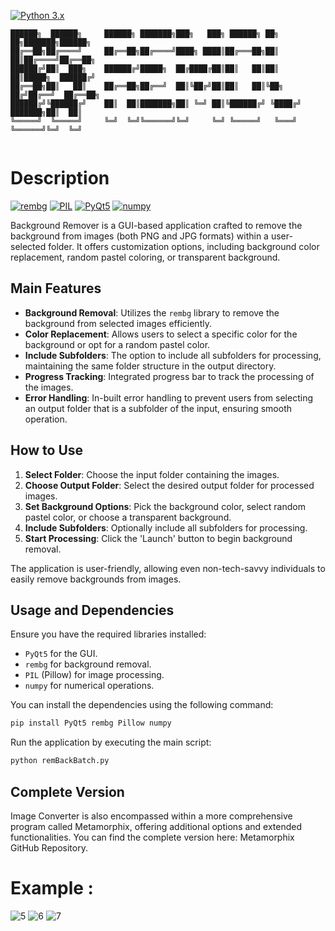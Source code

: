 [![Python 3.x](https://img.shields.io/badge/python-3.x-blue.svg)](https://www.python.org/) 
```
██████╗  ██████╗     ██████╗ ███████╗███╗   ███╗ ██████╗ ██╗   ██╗███████╗██████╗ 
██╔══██╗██╔════╝     ██╔══██╗██╔════╝████╗ ████║██╔═══██╗██║   ██║██╔════╝██╔══██╗
██████╔╝██║  ███╗    ██████╔╝█████╗  ██╔████╔██║██║   ██║██║   ██║█████╗  ██████╔╝
██╔══██╗██║   ██║    ██╔══██╗██╔══╝  ██║╚██╔╝██║██║   ██║╚██╗ ██╔╝██╔══╝  ██╔══██╗
██████╔╝╚██████╔╝    ██║  ██║███████╗██║ ╚═╝ ██║╚██████╔╝ ╚████╔╝ ███████╗██║  ██║
╚═════╝  ╚═════╝     ╚═╝  ╚═╝╚══════╝╚═╝     ╚═╝ ╚═════╝   ╚═══╝  ╚══════╝╚═╝  ╚═╝
                                                                                  
```

# Description

[![rembg](https://img.shields.io/badge/rembg-1.0.28-blue)](https://pypi.org/project/rembg/) [![PIL](https://img.shields.io/badge/PIL-8.3.2-blue)](https://pypi.org/project/Pillow/) [![PyQt5](https://img.shields.io/badge/PyQt5-5.15.4-blue)](https://pypi.org/project/PyQt5/) [![numpy](https://img.shields.io/badge/numpy-1.21.2-blue)](https://pypi.org/project/numpy/)

Background Remover is a GUI-based application crafted to remove the background from images (both PNG and JPG formats) within a user-selected folder. It offers customization options, including background color replacement, random pastel coloring, or transparent background.

## Main Features

- **Background Removal**: Utilizes the `rembg` library to remove the background from selected images efficiently.
- **Color Replacement**: Allows users to select a specific color for the background or opt for a random pastel color.
- **Include Subfolders**: The option to include all subfolders for processing, maintaining the same folder structure in the output directory.
- **Progress Tracking**: Integrated progress bar to track the processing of the images.
- **Error Handling**: In-built error handling to prevent users from selecting an output folder that is a subfolder of the input, ensuring smooth operation.

## How to Use

1. **Select Folder**: Choose the input folder containing the images.
2. **Choose Output Folder**: Select the desired output folder for processed images.
3. **Set Background Options**: Pick the background color, select random pastel color, or choose a transparent background.
4. **Include Subfolders**: Optionally include all subfolders for processing.
5. **Start Processing**: Click the 'Launch' button to begin background removal.

The application is user-friendly, allowing even non-tech-savvy individuals to easily remove backgrounds from images.

## Usage and Dependencies

Ensure you have the required libraries installed:

- `PyQt5` for the GUI.
- `rembg` for background removal.
- `PIL` (Pillow) for image processing.
- `numpy` for numerical operations.

You can install the dependencies using the following command:

```bash
pip install PyQt5 rembg Pillow numpy
```

Run the application by executing the main script:

```bash
python remBackBatch.py
```

## Complete Version

Image Converter is also encompassed within a more comprehensive program called Metamorphix, offering additional options and extended functionalities. You can find the complete version here: Metamorphix GitHub Repository.





# Example :

![5](https://user-images.githubusercontent.com/92639080/209292936-f272c072-9235-4a17-93dc-a3bb426d529a.jpg)
![6](https://user-images.githubusercontent.com/92639080/209292946-19d0faa9-382e-4ec4-86ff-e239b12ab574.jpg)
![7](https://user-images.githubusercontent.com/92639080/209292951-8c433d3c-b788-4ea8-b7a4-3480d4055b44.jpg)
